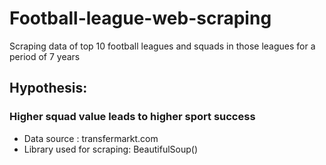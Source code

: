 # Football-league-web-scraping
Scraping data of top 10 football leagues and squads in those leagues for a period of 7 years

## Hypothesis:
### Higher squad value leads to higher sport success

* Data source :  transfermarkt.com
* Library used for scraping: BeautifulSoup()
